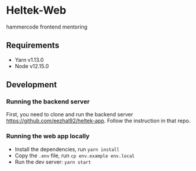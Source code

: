 # Heltek-Web

hammercode frontend mentoring

## Requirements
- Yarn v1.13.0
- Node v12.15.0

## Development

### Running the backend server
First, you need to clone and run the backend server https://github.com/eezhal92/heltek-app. Follow the instruction in that repo.

### Running the web app locally
- Install the dependencies, run `yarn install`
- Copy the `.env` file, run `cp env.example env.local`
- Run the dev server: `yarn start`